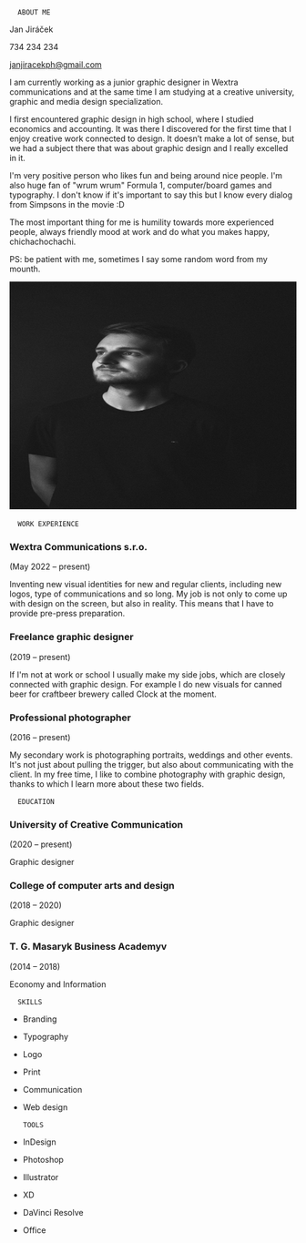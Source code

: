       ABOUT ME
Jan Jiráček

734 234 234

janjiracekph@gmail.com

I am currently working as a junior graphic designer in Wextra communications and at the same time I am studying at a creative university, graphic and media design specialization.

I first encountered graphic design in high school, where I studied economics and accounting. It was there I discovered for the first time that I enjoy creative work connected to design. It doesn’t make a lot of sense, but we had a subject there that was about graphic design and I really excelled in it.

I'm very positive person who likes fun and being around nice people. I'm also huge fan of "wrum wrum" Formula 1, computer/board games and typography. I don't know if it's important to say this but I know every dialog from Simpsons in the movie :D

The most important thing for me is humility towards more experienced people, always friendly mood at work and do what you makes happy, chichachochachi.

PS: be patient with me, sometimes I say some random word from my mounth.

 <img src="profile.jpeg" 
     width="800" 
     height="400" />


      WORK EXPERIENCE
<h3>Wextra Communications s.r.o.</h3>
(May 2022 – present)
<p>Inventing new visual identities for new and regular clients, including new logos, type of communications and so long.
My job is not only to come up with design on the screen, but also in reality. This means that I have to provide pre-press preparation.</p>

<h3>Freelance graphic designer</h3>
(2019 – present)
<p>If I'm not at work or school I usually make my side jobs, which are closely connected with graphic design. For example I do new visuals for canned beer for craftbeer brewery called Clock at the moment.</p>

<h3>Professional photographer</h3>
(2016 – present)
<p>My secondary work is photographing portraits, weddings and other events. It's not just about pulling the trigger, but also about communicating with the client. In my free time, I like to combine photography with graphic design, thanks to which I learn more about these two fields.</p>



      EDUCATION
<h3>University of Creative Communication</h3>
(2020 – present)
<p>Graphic designer</p>

<h3>College of computer arts and design</h3>
(2018 – 2020)
<p>Graphic designer</p>

<h3>T. G. Masaryk Business Academyv</h3>
(2014 – 2018)
<p>Economy and Information</p>

      SKILLS
- Branding
- Typography
- Logo
- Print
- Communication
- Web design

      TOOLS
- InDesign
- Photoshop
- Illustrator
- XD
- DaVinci Resolve
- Office
